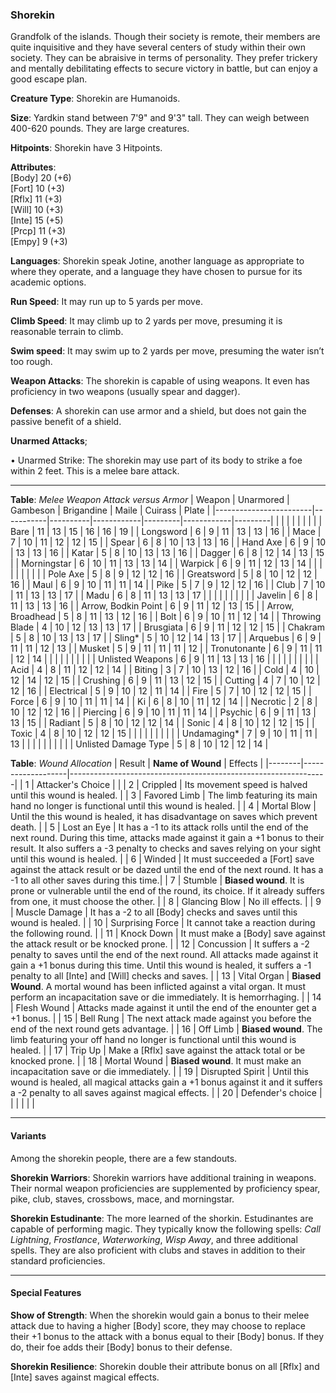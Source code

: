 ### Shorekin
Grandfolk of the islands. Though their society is remote, their members are quite inquisitive and they have several centers of study within their own society. They can be abraisive in terms of personality. They prefer trickery and mentally debilitating effects to secure victory in battle, but can enjoy a good escape plan.

**Creature Type**: Shorekin are Humanoids.

**Size**: Yardkin stand between 7'9" and 9'3" tall. They can weigh between 400-620 pounds. They are large creatures.

**Hitpoints**: Shorekin have 3 Hitpoints.

**Attributes**:  
[Body] 20 (+6)  
[Fort] 10 (+3)  
[Rflx] 11 (+3)  
[Will] 10 (+3)  
[Inte] 15 (+5)  
[Prcp] 11 (+3)  
[Empy] 9  (+3)  

**Languages**: Shorekin speak Jotine, another language as appropriate to where they operate, and a language they have chosen to pursue for its academic options.

**Run Speed**: It may run up to 5 yards per move.

**Climb Speed**: It may climb up to 2 yards per move, presuming it is reasonable terrain to climb.

**Swim speed**: It may swim up to 2 yards per move, presuming the water isn’t too rough.

**Weapon Attacks**: The shorekin is capable of using weapons. It even has proficiency in two weapons (usually spear and dagger).

**Defenses**: A shorekin can use armor and a shield, but does not gain the passive benefit of a shield.

**Unarmed Attacks**;

 • Unarmed Strike: The shorekin may use part of its body to strike a foe within 2 feet. This is a melee bare attack.

---------------------

**Table**: *Melee Weapon Attack versus Armor*
| Weapon                 | Unarmored | Gambeson | Brigandine | Maile   | Cuirass    | Plate   |
|------------------------|-----------|----------|------------|---------|------------|---------|
|                        |        |    |        |     |        |         |
| Bare                   | 11    | 13  | 15     | 16  | 16     | 19  |
| Longsword              | 6     | 9   | 11     | 13  | 13     | 16  |
| Mace                   | 7     | 10  | 11     | 12  | 12     | 15  |
| Spear                  | 6     | 8   | 10     | 13  | 13     | 16  |
| Hand Axe               | 6     | 9   | 10     | 13  | 13     | 16  |
| Katar                  | 5     | 8   | 10     | 13  | 13     | 16  |
| Dagger                 | 6     | 8   | 12     | 14  | 13     | 15  |
| Morningstar            | 6     | 10  | 11     | 13  | 13     | 14  |
| Warpick                | 6     | 9   | 11     | 12  | 13     | 14  |
|                        |           |          |            |         |            |         |
| Pole Axe               | 5     | 8   | 9      | 12  | 12     | 16  |
| Greatsword             | 5     | 8   | 10     | 12  | 12     | 16  |
| Maul                   | 6     | 9   | 10     | 11  | 11     | 14  |
| Pike                   | 5     | 7   | 9      | 12  | 12     | 16  |
| Club                   | 7     | 10  | 11     | 13  | 13     | 17  |
| Madu                   | 6     | 8   | 11     | 13  | 13     | 17  |
|                        |           |          |            |         |            |         |
| Javelin                | 6     | 8   | 11     | 13  | 13     | 16 |
| Arrow, Bodkin Point    | 6     | 9   | 11     | 12  | 13     | 15 |
| Arrow, Broadhead       | 5     | 8   | 11     | 13  | 12     | 16 |
| Bolt                   | 6     | 9   | 10     | 11  | 12     | 14 |
| Throwing Blade         | 4     | 10  | 12     | 13  | 13     | 17 |
| Brusgiata              | 6     | 9   | 11     | 12  | 12     | 15 |
| Chakram                | 5     | 8   | 10     | 13  | 13     | 17 |
| Sling*                 | 5     | 10  | 12     | 14  | 13     | 17 |
| Arquebus               | 6     | 9   | 11     | 11  | 12     | 13 |
| Musket                 | 5     | 9   | 11     | 11  | 11     | 12 |
| Tronutonante           | 6     | 9   | 11     | 11  | 12     | 14 |
|                        |           |          |            |         |            |         |
| Unlisted Weapons       | 6     | 9   | 11     | 13  | 13     | 16 |
|                        |           |          |            |         |            |         |
| Acid                   | 4     | 8   | 11     | 12  | 12     | 14 |
| Biting                 | 3     | 7   | 10     | 13  | 12     | 16 |
| Cold                   | 4     | 10  | 12     | 14  | 12     | 15 |
| Crushing               | 6     | 9   | 11     | 13  | 12     | 15 |
| Cutting                | 4     | 7   | 10     | 12  | 12     | 16 |
| Electrical             | 5     | 9   | 10     | 12  | 11     | 14 |
| Fire                   | 5     | 7   | 10     | 12  | 12     | 15 |
| Force                  | 6     | 9   | 10     | 11  | 11     | 14 |
| Ki                     | 6     | 8   | 10     | 11  | 12     | 14 |
| Necrotic               | 2     | 8   | 10     | 12  | 12     | 16 |
| Piercing               | 6     | 9   | 10     | 11  | 11     | 14 |
| Psychic                | 6     | 9   | 11     | 13  | 13     | 15 |
| Radiant                | 5     | 8   | 10     | 12  | 12     | 14 |
| Sonic                  | 4     | 8   | 10     | 12  | 12     | 15 |
| Toxic                  | 4     | 8   | 10     | 12  | 12     | 15 |
|                        |       |     |        |     |        |    |
| Undamaging*            | 7     | 9   | 10     | 11  | 11     | 13 |
|                        |           |          |            |         |            |         |
| Unlisted Damage Type   | 5     | 8   | 10     | 12  | 12     | 14 |

**Table**: *Wound Allocation*
| Result | **Name of Wound** | Effects                                                        |
|--------|-------------------|----------------------------------------------------------------|
|   1    | Attacker's Choice |                                                                |
|   2    | Crippled          | Its movement speed is halved until this wound is healed.      |
|   3    | Favored Limb      | The limb featuring its main hand no longer is functional until this wound is healed. |
|   4    | Mortal Blow       | Until the this wound is healed, it has disadvantage on saves which prevent death. |
|   5    | Lost an Eye       | It has a -1 to its attack rolls until the end of the next round. During this time, attacks made against it gain a +1 bonus to their result. It also suffers a -3 penalty to checks and saves relying on your sight until this wound is healed. |
|   6    | Winded            | It must succeeded a [Fort] save against the attack result or be dazed until the end of the next round. It has a -1 to all other saves during this time.|
|   7    | Stumble | **Biased wound**. It is prone or vulnerable until the end of the round, its choice. If it already suffers from one, it must choose the other. |
|   8    | Glancing Blow     | No ill effects.                                     |
|   9    | Muscle Damage     | It has a -2 to all [Body] checks and saves until this wound is healed. |
|   10   | Surprising Force | It cannot take a reaction during the following round. |
|   11   | Knock Down | It must make a [Body] save against the attack result or be knocked prone. |
|   12   | Concussion | It suffers a -2 penalty to saves until the end of the next round. All attacks made against it gain a +1 bonus during this time. Until this wound is healed, it suffers a -1 penalty to all [Inte] and [Will] checks and saves. |
|   13   | Vital Organ | **Biased Wound**. A mortal wound has been inflicted against a vital organ. It must perform an incapacitation save or die immediately. It is hemorrhaging.  |
|   14   | Flesh Wound | Attacks made against it until the end of the enounter get a +1 bonus. |
|   15   | Bell Rung | The next attack made against you before the end of the next round gets advantage.  |
|   16   | Off Limb | **Biased wound**. The limb featuring your off hand no longer is functional until this wound is healed. |
|   17   | Trip Up  | Make a [Rflx] save against the attack total or be knocked prone.  |
|   18   | Mortal Wound | **Biased wound**. It must make an incapacitation save or die immediately. |
|   19   | Disrupted Spirit | Until this wound is healed, all magical attacks gain a +1 bonus against it and it suffers a -2 penalty to all saves against magical effects. |
|   20   | Defender's choice |                                   |
|        |                                                |                                   |

---------------------

#### Variants
Among the shorekin people, there are a few standouts. 

**Shorekin Warriors**: Shorekin warriors have additional training in weapons. Their normal weapon proficiencies are supplemented by proficiency spear, pike, club, staves, crossbows, mace, and morningstar.

**Shorekin Estudinante**: The more learned of the shorkin. Estudinantes are capable of performing magic. They typically know the following spells: _Call Lightning_, _Frostlance_, _Waterworking_, _Wisp Away_, and three additional spells. They are also proficient with clubs and staves in addition to their standard proficiencies.

-----------

#### Special Features

**Show of Strength**: When the shorekin would gain a bonus to their melee attack due to having a higher [Body] score, they may choose to replace their +1 bonus to the attack with a bonus equal to their [Body] bonus. If they do, their foe adds their [Body] bonus to their defense.

**Shorekin Resilience**: Shorekin double their attribute bonus on all [Rflx] and [Inte] saves against magical effects.
